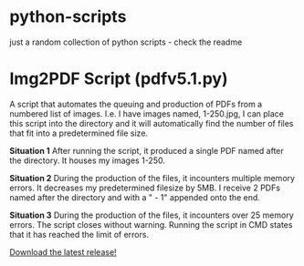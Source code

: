 # python-scripts
just a random collection of python scripts - check the readme

# Img2PDF Script (pdfv5.1.py)
A script that automates the queuing and production of PDFs from a numbered list of images.
I.e. I have images named, 1-250.jpg, I can place this script into the directory and it will automatically find the number of files that fit into a predetermined file size.

__Situation 1__
After running the script, it produced a single PDF named after the directory. It houses my images 1-250.

__Situation 2__
During the production of the files, it incounters multiple memory errors. It decreases my predetermined filesize by 5MB. I receive 2 PDFs named after the directory and with a " - 1" appended onto the end.

__Situation 3__
During the production of the files, it incounters over 25 memory errors. The script closes without warning. Running the script in CMD states that it has reached the limit of errors.

[Download the latest release!](scripts/pdfv5.1.py)
